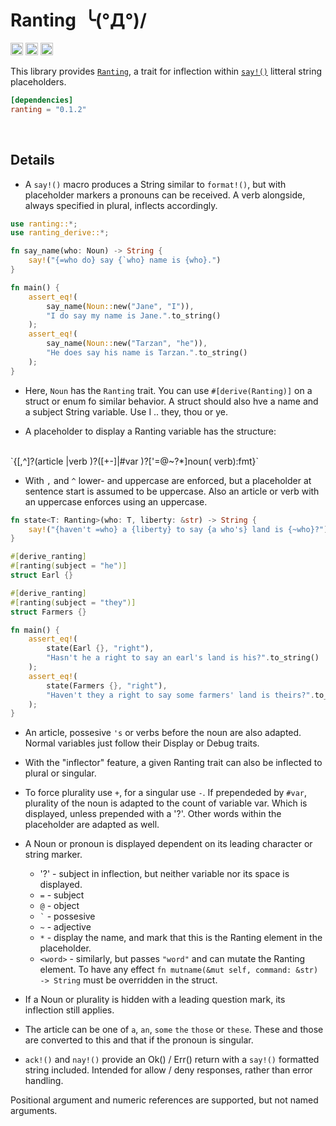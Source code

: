 Ranting&ensp;╰(°Д°)/
==========================

[<img alt="github" src="https://img.shields.io/badge/github-RoelKluin/ranting-8da0cb?style=for-the-badge&labelColor=555555&logo=github" height="20">](https://github.com/RoelKluin/ranting)
[<img alt="crates.io" src="https://img.shields.io/crates/v/ranting.svg?style=for-the-badge&color=fc8d62&logo=rust" height="20">](https://crates.io/crates/ranting)
[<img alt="docs.rs" src="https://img.shields.io/badge/docs.rs-ranting-66c2a5?style=for-the-badge&labelColor=555555&logo=docs.rs" height="20">](https://docs.rs/ranting/0.1.2/ranting/)

This library provides [`Ranting`](https://docs.rs/ranting/0.1.2/ranting/trait.Ranting.html), a trait for inflection within [`say!()`](https://docs.rs/ranting_derive/0.1.2/ranting_derive/macro.say.html) litteral string placeholders.

```toml
[dependencies]
ranting = "0.1.2"
```

<br>

## Details

- A `say!()` macro produces a String similar to `format!()`, but with placeholder markers a pronouns can
  be received. A verb alongside, always specified in plural, inflects accordingly.

```rust
use ranting::*;
use ranting_derive::*;

fn say_name(who: Noun) -> String {
    say!("{=who do} say {`who} name is {who}.")
}

fn main() {
    assert_eq!(
        say_name(Noun::new("Jane", "I")),
        "I do say my name is Jane.".to_string()
    );
    assert_eq!(
        say_name(Noun::new("Tarzan", "he")),
        "He does say his name is Tarzan.".to_string()
    );
}
```

- Here, `Noun` has the `Ranting` trait. You can use `#[derive(Ranting)]` on a struct or enum fo similar
  behavior.  A struct should also hve a name and a subject String variable. Use I .. they, thou or ye.

- A placeholder to display a Ranting variable has the structure:
<br>
  `{[,^]?(article |verb )?([+-]|#var )?['=@~?*]noun( verb):fmt}`
<br>

- With `,` and `^` lower- and uppercase are enforced, but a placeholder at sentence start is assumed
  to be uppercase. Also an article or verb with an uppercase enforces using an uppercase.

```rust
fn state<T: Ranting>(who: T, liberty: &str) -> String {
    say!("{haven't =who} a {liberty} to say {a who's} land is {~who}?")
}

#[derive_ranting]
#[ranting(subject = "he")]
struct Earl {}

#[derive_ranting]
#[ranting(subject = "they")]
struct Farmers {}

fn main() {
    assert_eq!(
        state(Earl {}, "right"),
        "Hasn't he a right to say an earl's land is his?".to_string()
    );
    assert_eq!(
        state(Farmers {}, "right"),
        "Haven't they a right to say some farmers' land is theirs?".to_string()
    );
}
```

- An article, possesive `'s` or verbs before the noun are also adapted. Normal variables just follow their
  Display or Debug traits.

- With the "inflector" feature, a given Ranting trait can also be inflected to plural or singular.

- To force plurality use `+`, for a singular use `-`. If prependeded by `#var`, plurality of the noun is
  adapted to the count of variable var. Which is displayed, unless prepended with a '?'. Other words
  within the placeholder are adapted as well.

- A Noun or pronoun is displayed dependent on its leading character or string marker.
  * '?' - subject in inflection, but neither variable nor its space is displayed.
  * `=` - subject
  * `@` - object
  * `` ` `` - possesive
  * `~` - adjective
  * `*` - display the name, and mark that this is the Ranting element in the placeholder.
  * `<word>` - similarly, but passes `"word"` and can mutate the Ranting element. To have any effect
    `fn mutname(&mut self, command: &str) -> String` must be overridden in the struct.

- If a Noun or plurality is hidden with a leading question mark, its inflection still applies.

- The article can be one of `a`, `an`, `some` `the` `those` or `these`. These and those are converted to
  this and that if the pronoun is singular.

- `ack!()` and `nay!()` provide an Ok() / Err() return with a `say!()` formatted string included. Intended
  for allow / deny responses, rather than error handling.

Positional argument and numeric references are supported, but not named arguments.
